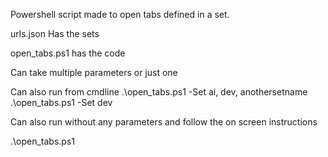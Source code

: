 Powershell script made to open tabs defined in a set. 

urls.json
Has the sets 

open_tabs.ps1 
has the code

Can take multiple parameters or just one

Can also run from cmdline
.\open_tabs.ps1 -Set ai, dev, anothersetname
.\open_tabs.ps1 -Set dev

Can also run without any parameters and follow the on screen instructions

.\open_tabs.ps1

